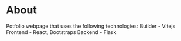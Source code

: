 # About
Potfolio webpage that uses the following technologies:
Builder     - Vitejs
Frontend    - React, Bootstraps
Backend     - Flask
